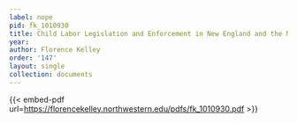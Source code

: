 ```yaml
---
label: nope
pid: fk_1010930
title: Child Labor Legislation and Enforcement in New England and the Middle States
year:
author: Florence Kelley
order: '147'
layout: single
collection: documents
---
```



{{< embed-pdf url=https://florencekelley.northwestern.edu/pdfs/fk_1010930.pdf >}}